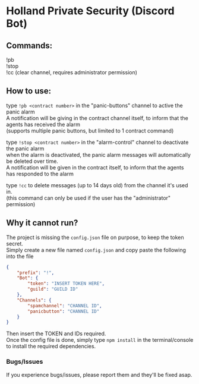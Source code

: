 # Holland Private Security (Discord Bot)

## Commands:
!pb <contract number><br>
!stop <contract number><br>
!cc (clear channel, requires administrator permission)

## How to use:
type `!pb <contract number>` in the "panic-buttons" channel to active the panic alarm<br>
A notification will be giving in the contract channel itself, to inform that the agents has received the alarm<br>
(supports multiple panic buttons, but limited to 1 contract command)<br>

type `!stop <contract number>` in the "alarm-control" channel to deactivate the panic alarm<br>
when the alarm is deactivated, the panic alarm messages will automatically be deleted over time.<br>
A notification will be given in the contract itself, to inform that the agents has responded to the alarm<br>

type `!cc` to delete messages (up to 14 days old) from the channel it's used in.<br>
(this command can only be used if the user has the "administrator" permission)

## Why it cannot run?
The project is missing the `config.json` file on purpose, to keep the token secret.<br>
Simply create a new file named `config.json` and copy paste the following into the file
```json
{
    "prefix": "!",
    "Bot": {
        "token": "INSERT TOKEN HERE",
        "guild": "GUILD ID"
    },
    "Channels": {
        "spamchannel": "CHANNEL ID",
        "panicbutton": "CHANNEL ID"
    }
}
```
Then insert the TOKEN and IDs required.<br>
Once the config file is done, simply type `npm install` in the terminal/console to install the required dependencies.
  
### Bugs/Issues
If you experience bugs/issues, please report them and they'll be fixed asap.
